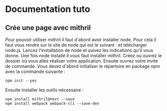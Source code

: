 # Documentation tuto 
## Crée une page avec mithril 
Pour pouvoir utiliser mithril il faut d'abord avoir installer node. Pour cela il faut vous rendre sur le site de node qui est le suivant : et télécharger node.js. Lancez l'installation de node et suivez les indications qu'il vous donne. Une fois node installé il vous faut installer mithril. Créez ou ouvrez le dossier où vous allez réaliser votre application. Ensuite ouvrez votre invite de commande. Vous devez d'abord initialiser le répertoire en package npm avec la commande suivante : 

    npm init --yes 
    
Ensuite installer les outils nécessaire :

    npm install mithril@next --save 
    npm install webpack webpack-cli --save-dev
    
    
